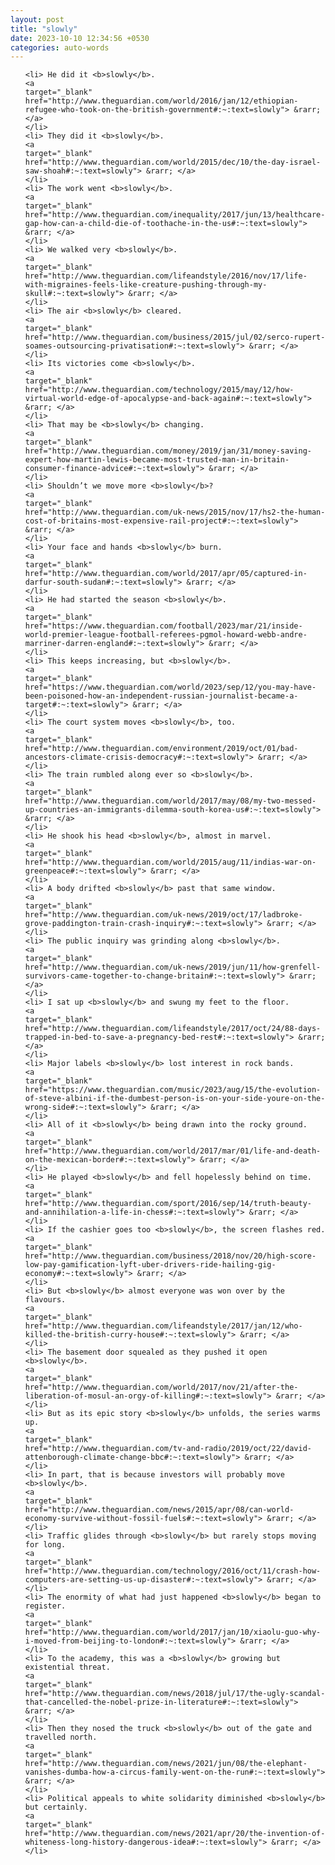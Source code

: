 ```yaml
---
layout: post
title: "slowly"
date: 2023-10-10 12:34:56 +0530
categories: auto-words
---
```

<ol>

    <li> He did it <b>slowly</b>.
    <a 
    target="_blank" 
    href="http://www.theguardian.com/world/2016/jan/12/ethiopian-refugee-who-took-on-the-british-government#:~:text=slowly"> &rarr; </a>
    </li>
    <li> They did it <b>slowly</b>.
    <a 
    target="_blank" 
    href="http://www.theguardian.com/world/2015/dec/10/the-day-israel-saw-shoah#:~:text=slowly"> &rarr; </a>
    </li>
    <li> The work went <b>slowly</b>.
    <a 
    target="_blank" 
    href="http://www.theguardian.com/inequality/2017/jun/13/healthcare-gap-how-can-a-child-die-of-toothache-in-the-us#:~:text=slowly"> &rarr; </a>
    </li>
    <li> We walked very <b>slowly</b>.
    <a 
    target="_blank" 
    href="http://www.theguardian.com/lifeandstyle/2016/nov/17/life-with-migraines-feels-like-creature-pushing-through-my-skull#:~:text=slowly"> &rarr; </a>
    </li>
    <li> The air <b>slowly</b> cleared.
    <a 
    target="_blank" 
    href="http://www.theguardian.com/business/2015/jul/02/serco-rupert-soames-outsourcing-privatisation#:~:text=slowly"> &rarr; </a>
    </li>
    <li> Its victories come <b>slowly</b>.
    <a 
    target="_blank" 
    href="http://www.theguardian.com/technology/2015/may/12/how-virtual-world-edge-of-apocalypse-and-back-again#:~:text=slowly"> &rarr; </a>
    </li>
    <li> That may be <b>slowly</b> changing.
    <a 
    target="_blank" 
    href="http://www.theguardian.com/money/2019/jan/31/money-saving-expert-how-martin-lewis-became-most-trusted-man-in-britain-consumer-finance-advice#:~:text=slowly"> &rarr; </a>
    </li>
    <li> Shouldn’t we move more <b>slowly</b>?
    <a 
    target="_blank" 
    href="http://www.theguardian.com/uk-news/2015/nov/17/hs2-the-human-cost-of-britains-most-expensive-rail-project#:~:text=slowly"> &rarr; </a>
    </li>
    <li> Your face and hands <b>slowly</b> burn.
    <a 
    target="_blank" 
    href="http://www.theguardian.com/world/2017/apr/05/captured-in-darfur-south-sudan#:~:text=slowly"> &rarr; </a>
    </li>
    <li> He had started the season <b>slowly</b>.
    <a 
    target="_blank" 
    href="https://www.theguardian.com/football/2023/mar/21/inside-world-premier-league-football-referees-pgmol-howard-webb-andre-marriner-darren-england#:~:text=slowly"> &rarr; </a>
    </li>
    <li> This keeps increasing, but <b>slowly</b>.
    <a 
    target="_blank" 
    href="https://www.theguardian.com/world/2023/sep/12/you-may-have-been-poisoned-how-an-independent-russian-journalist-became-a-target#:~:text=slowly"> &rarr; </a>
    </li>
    <li> The court system moves <b>slowly</b>, too.
    <a 
    target="_blank" 
    href="http://www.theguardian.com/environment/2019/oct/01/bad-ancestors-climate-crisis-democracy#:~:text=slowly"> &rarr; </a>
    </li>
    <li> The train rumbled along ever so <b>slowly</b>.
    <a 
    target="_blank" 
    href="http://www.theguardian.com/world/2017/may/08/my-two-messed-up-countries-an-immigrants-dilemma-south-korea-us#:~:text=slowly"> &rarr; </a>
    </li>
    <li> He shook his head <b>slowly</b>, almost in marvel.
    <a 
    target="_blank" 
    href="http://www.theguardian.com/world/2015/aug/11/indias-war-on-greenpeace#:~:text=slowly"> &rarr; </a>
    </li>
    <li> A body drifted <b>slowly</b> past that same window.
    <a 
    target="_blank" 
    href="http://www.theguardian.com/uk-news/2019/oct/17/ladbroke-grove-paddington-train-crash-inquiry#:~:text=slowly"> &rarr; </a>
    </li>
    <li> The public inquiry was grinding along <b>slowly</b>.
    <a 
    target="_blank" 
    href="http://www.theguardian.com/uk-news/2019/jun/11/how-grenfell-survivors-came-together-to-change-britain#:~:text=slowly"> &rarr; </a>
    </li>
    <li> I sat up <b>slowly</b> and swung my feet to the floor.
    <a 
    target="_blank" 
    href="http://www.theguardian.com/lifeandstyle/2017/oct/24/88-days-trapped-in-bed-to-save-a-pregnancy-bed-rest#:~:text=slowly"> &rarr; </a>
    </li>
    <li> Major labels <b>slowly</b> lost interest in rock bands.
    <a 
    target="_blank" 
    href="https://www.theguardian.com/music/2023/aug/15/the-evolution-of-steve-albini-if-the-dumbest-person-is-on-your-side-youre-on-the-wrong-side#:~:text=slowly"> &rarr; </a>
    </li>
    <li> All of it <b>slowly</b> being drawn into the rocky ground.
    <a 
    target="_blank" 
    href="http://www.theguardian.com/world/2017/mar/01/life-and-death-on-the-mexican-border#:~:text=slowly"> &rarr; </a>
    </li>
    <li> He played <b>slowly</b> and fell hopelessly behind on time.
    <a 
    target="_blank" 
    href="http://www.theguardian.com/sport/2016/sep/14/truth-beauty-and-annihilation-a-life-in-chess#:~:text=slowly"> &rarr; </a>
    </li>
    <li> If the cashier goes too <b>slowly</b>, the screen flashes red.
    <a 
    target="_blank" 
    href="http://www.theguardian.com/business/2018/nov/20/high-score-low-pay-gamification-lyft-uber-drivers-ride-hailing-gig-economy#:~:text=slowly"> &rarr; </a>
    </li>
    <li> But <b>slowly</b> almost everyone was won over by the flavours.
    <a 
    target="_blank" 
    href="http://www.theguardian.com/lifeandstyle/2017/jan/12/who-killed-the-british-curry-house#:~:text=slowly"> &rarr; </a>
    </li>
    <li> The basement door squealed as they pushed it open <b>slowly</b>.
    <a 
    target="_blank" 
    href="http://www.theguardian.com/world/2017/nov/21/after-the-liberation-of-mosul-an-orgy-of-killing#:~:text=slowly"> &rarr; </a>
    </li>
    <li> But as its epic story <b>slowly</b> unfolds, the series warms up.
    <a 
    target="_blank" 
    href="http://www.theguardian.com/tv-and-radio/2019/oct/22/david-attenborough-climate-change-bbc#:~:text=slowly"> &rarr; </a>
    </li>
    <li> In part, that is because investors will probably move <b>slowly</b>.
    <a 
    target="_blank" 
    href="http://www.theguardian.com/news/2015/apr/08/can-world-economy-survive-without-fossil-fuels#:~:text=slowly"> &rarr; </a>
    </li>
    <li> Traffic glides through <b>slowly</b> but rarely stops moving for long.
    <a 
    target="_blank" 
    href="http://www.theguardian.com/technology/2016/oct/11/crash-how-computers-are-setting-us-up-disaster#:~:text=slowly"> &rarr; </a>
    </li>
    <li> The enormity of what had just happened <b>slowly</b> began to register.
    <a 
    target="_blank" 
    href="http://www.theguardian.com/world/2017/jan/10/xiaolu-guo-why-i-moved-from-beijing-to-london#:~:text=slowly"> &rarr; </a>
    </li>
    <li> To the academy, this was a <b>slowly</b> growing but existential threat.
    <a 
    target="_blank" 
    href="http://www.theguardian.com/news/2018/jul/17/the-ugly-scandal-that-cancelled-the-nobel-prize-in-literature#:~:text=slowly"> &rarr; </a>
    </li>
    <li> Then they nosed the truck <b>slowly</b> out of the gate and travelled north.
    <a 
    target="_blank" 
    href="http://www.theguardian.com/news/2021/jun/08/the-elephant-vanishes-dumba-how-a-circus-family-went-on-the-run#:~:text=slowly"> &rarr; </a>
    </li>
    <li> Political appeals to white solidarity diminished <b>slowly</b> but certainly.
    <a 
    target="_blank" 
    href="http://www.theguardian.com/news/2021/apr/20/the-invention-of-whiteness-long-history-dangerous-idea#:~:text=slowly"> &rarr; </a>
    </li>